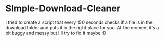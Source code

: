# SImple-Download-Cleaner

I tried to create a script that every 150 seconds checks if a file is in the download folder and puts it in the right place for you. At the moment it's a bit buggy and messy but i'll try to fix it maybe :D
